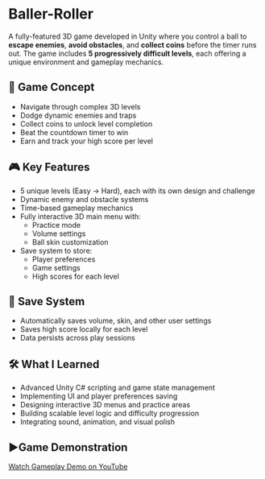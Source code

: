 # Baller-Roller

A fully-featured 3D game developed in Unity where you control a ball to **escape enemies**, **avoid obstacles**, and **collect coins** before the timer runs out. The game includes **5 progressively difficult levels**, each offering a unique environment and gameplay mechanics.

## 🧠 Game Concept

- Navigate through complex 3D levels
- Dodge dynamic enemies and traps
- Collect coins to unlock level completion
- Beat the countdown timer to win
- Earn and track your high score per level

## 🎮 Key Features

- 5 unique levels (Easy → Hard), each with its own design and challenge
- Dynamic enemy and obstacle systems
- Time-based gameplay mechanics
- Fully interactive 3D main menu with:
  - Practice mode
  - Volume settings
  - Ball skin customization
- Save system to store:
  - Player preferences
  - Game settings
  - High scores for each level

## 💾 Save System

- Automatically saves volume, skin, and other user settings
- Saves high score locally for each level
- Data persists across play sessions

## 🛠️ What I Learned

- Advanced Unity C# scripting and game state management
- Implementing UI and player preferences saving
- Designing interactive 3D menus and practice areas
- Building scalable level logic and difficulty progression
- Integrating sound, animation, and visual polish

## ▶️Game Demonstration

[Watch Gameplay Demo on YouTube](https://youtu.be/_jzP0xFDDZQ)
